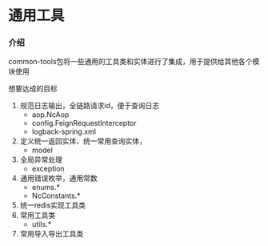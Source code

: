 # 通用工具
### 介绍
common-tools包将一些通用的工具类和实体进行了集成，用于提供给其他各个模块使用

想要达成的目标
1. 规范日志输出，全链路请求id，便于查询日志
    - aop.NcAop
    - config.FeignRequestInterceptor
    - logback-spring.xml
2. 定义统一返回实体、统一常用查询实体，
    - model
3. 全局异常处理
    - exception
4. 通用错误枚举，通用常数
    - enums.*
    - NcConstants.*
5. 统一redis实现工具类
6. 常用工具类
    - utils.*
7. 常用导入导出工具类